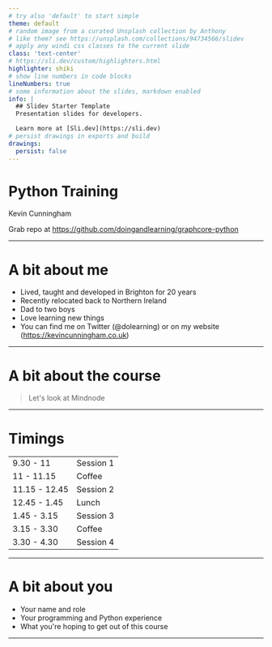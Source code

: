 ```yaml
---
# try also 'default' to start simple
theme: default
# random image from a curated Unsplash collection by Anthony
# like them? see https://unsplash.com/collections/94734566/slidev
# apply any windi css classes to the current slide
class: 'text-center'
# https://sli.dev/custom/highlighters.html
highlighter: shiki
# show line numbers in code blocks
lineNumbers: true
# some information about the slides, markdown enabled
info: |
  ## Slidev Starter Template
  Presentation slides for developers.

  Learn more at [Sli.dev](https://sli.dev)
# persist drawings in exports and build
drawings:
  persist: false
---
```


# Python Training

Kevin Cunningham

Grab repo at https://github.com/doingandlearning/graphcore-python

---

# A bit about me

- Lived, taught and developed in Brighton for 20 years
- Recently relocated back to Northern Ireland
- Dad to two boys
- Love learning new things
- You can find me on Twitter (@dolearning) or on my website (https://kevincunningham.co.uk)

---

# A bit about the course

> Let's look at Mindnode

---

# Timings

|               |           |
| ------------- | --------- |
| 9.30 - 11     | Session 1 |
| 11 - 11.15    | Coffee    |
| 11.15 - 12.45 | Session 2 |
| 12.45 - 1.45  | Lunch     |
| 1.45 - 3.15   | Session 3 |
| 3.15 - 3.30   | Coffee    |
| 3.30 - 4.30   | Session 4 |

---

# A bit about you

- Your name and role
- Your programming and Python experience
- What you're hoping to get out of this course

---